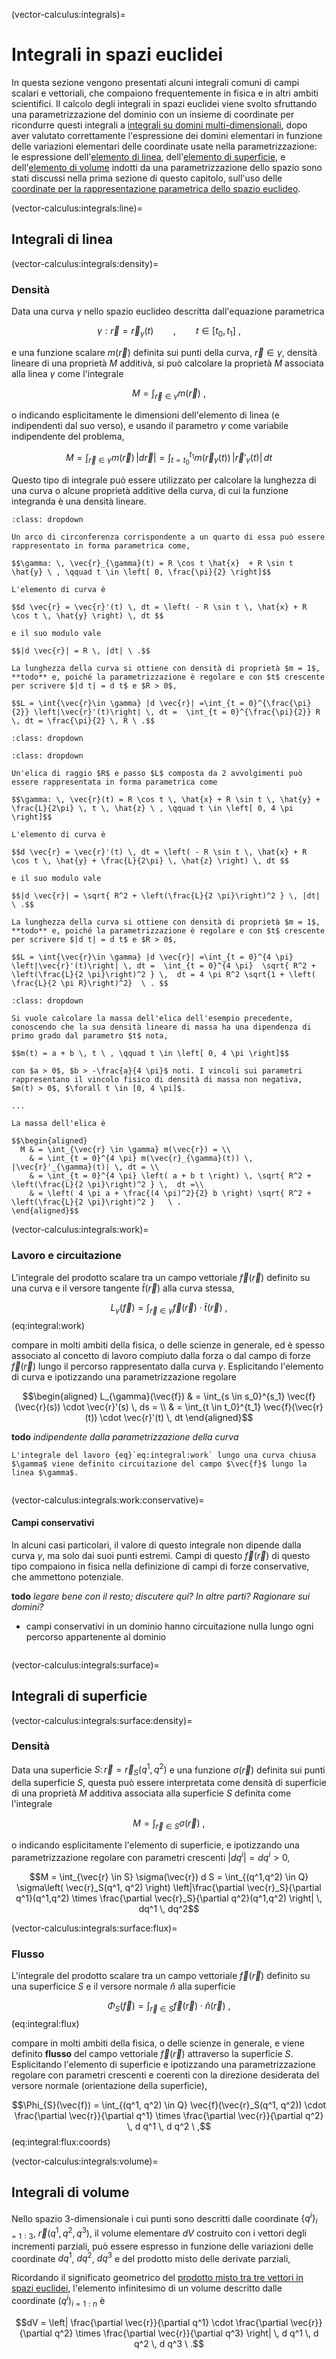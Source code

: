 (vector-calculus:integrals)=
# Integrali in spazi euclidei

In questa sezione vengono presentati alcuni integrali comuni di campi scalari e vettoriali, che compaiono frequentemente in fisica e in altri ambiti scientifici. Il calcolo degli integrali in spazi euclidei viene svolto sfruttando una parametrizzazione del dominio con un insieme di coordinate per ricondurre questi integrali a [integrali su domini multi-dimensionali](multivariable-calculus:integrals), dopo aver valutato correttamente l'espressione dei domini elementari in funzione delle variazioni elementari delle coordinate usate nella parametrizzazione: le espressione dell'[elemento di linea](vector-calculus:geometry:lines:infinitesimal), dell'[elemento di superficie](vector-calculus:geometry:surfaces:infinitesimal), e dell'[elemento di volume](vector-calculus:geometry:volumes:infinitesimal) indotti da una parametrizzazione dello spazio sono stati discussi nella prima sezione di questo capitolo, sull'uso delle [coordinate per la rappresentazione parametrica dello spazio euclideo](vector-calculus:geometry).

(vector-calculus:integrals:line)=
## Integrali di linea

(vector-calculus:integrals:density)=
### Densità
Data una curva $\gamma$ nello spazio euclideo descritta dall'equazione parametrica

$$\gamma: \vec{r} = \vec{r}_{\gamma}(t) \qquad  , \qquad t \in [t_0, t_1] \ ,$$

e una funzione scalare $m(\vec{r})$ definita sui punti della curva, $\vec{r} \in \gamma$, densità lineare di una proprietà $M$ additivà, si può calcolare la proprietà $M$ associata alla linea $\gamma$ come l'integrale

$$M = \int_{\vec{r} \in \gamma} m(\vec{r}) \ ,$$

o indicando esplicitamente le dimensioni dell'elemento di linea (e indipendenti dal suo verso), e usando il parametro $\gamma$ come variabile indipendente del problema,

$$M = \int_{\vec{r} \in \gamma} m (\vec{r}) \, |d \vec{r}| = \int_{t = t_0}^{t_1} m (\vec{r}_{\gamma}(t)) \, |\vec{r}'_{\gamma}(t)| \, dt$$

Questo tipo di integrale può essere utilizzato per calcolare la lunghezza di una curva o alcune proprietà additive della curva, di cui la funzione integranda è una densità lineare.


```{prf:example} Lunghezza di un quarto di cerchio
:class: dropdown

Un arco di circonferenza corrispondente a un quarto di essa può essere rappresentato in forma parametrica come,

$$\gamma: \, \vec{r}_{\gamma}(t) = R \cos t \hat{x}  + R \sin t \hat{y} \ , \qquad t \in \left[ 0, \frac{\pi}{2} \right]$$

L'elemento di curva è

$$d \vec{r} = \vec{r}'(t) \, dt = \left( - R \sin t \, \hat{x} + R \cos t \, \hat{y} \right) \, dt $$

e il suo modulo vale

$$|d \vec{r}| = R \, |dt| \ .$$

La lunghezza della curva si ottiene con densità di proprietà $m = 1$, **todo** e, poiché la parametrizzazione è regolare e con $t$ crescente per scrivere $|d t| = d t$ e $R > 0$,

$$L = \int{\vec{r}\in \gamma} |d \vec{r}| =\int_{t = 0}^{\frac{\pi}{2}} \left|\vec{r}'(t)\right| \, dt =  \int_{t = 0}^{\frac{\pi}{2}} R \, dt = \frac{\pi}{2} \, R \ .$$

```

```{prf:example} Massa di un quarto di cerchio di densità non uniforme
:class: dropdown
```

```{prf:example} Lunghezza di un'elica
:class: dropdown

Un'elica di raggio $R$ e passo $L$ composta da 2 avvolgimenti può essere rappresentata in forma parametrica come

$$\gamma: \, \vec{r}(t) = R \cos t \, \hat{x} + R \sin t \, \hat{y} + \frac{L}{2\pi} \, t \, \hat{z} \ , \qquad t \in \left[ 0, 4 \pi \right]$$

L'elemento di curva è

$$d \vec{r} = \vec{r}'(t) \, dt = \left( - R \sin t \, \hat{x} + R \cos t \, \hat{y} + \frac{L}{2\pi} \, \hat{z} \right) \, dt $$

e il suo modulo vale

$$|d \vec{r}| = \sqrt{ R^2 + \left(\frac{L}{2 \pi}\right)^2 } \, |dt| \ .$$

La lunghezza della curva si ottiene con densità di proprietà $m = 1$, **todo** e, poiché la parametrizzazione è regolare e con $t$ crescente per scrivere $|d t| = d t$ e $R > 0$,

$$L = \int{\vec{r}\in \gamma} |d \vec{r}| =\int_{t = 0}^{4 \pi} \left|\vec{r}'(t)\right| \, dt =  \int_{t = 0}^{4 \pi}  \sqrt{ R^2 + \left(\frac{L}{2 \pi}\right)^2 } \,  dt = 4 \pi R^2 \sqrt{1 + \left( \frac{L}{2 \pi R}\right)^2}  \ . $$ 

```

```{prf:example} Massa di un'elica con densità non uniforme
:class: dropdown

Si vuole calcolare la massa dell'elica dell'esempio precedente, conoscendo che la sua densità lineare di massa ha una dipendenza di primo grado dal parametro $t$ nota,

$$m(t) = a + b \, t \ , \qquad t \in \left[ 0, 4 \pi \right]$$

con $a > 0$, $b > -\frac{a}{4 \pi}$ noti. I vincoli sui parametri rappresentano il vincolo fisico di densità di massa non negativa, $m(t) > 0$, $\forall t \in [0, 4 \pi]$.

...

La massa dell'elica è

$$\begin{aligned}
  M & = \int_{\vec{r} \in \gamma} m(\vec{r}) = \\
    & = \int_{t = 0}^{4 \pi} m(\vec{r}_{\gamma}(t)) \, |\vec{r}'_{\gamma}(t)| \, dt = \\
    & = \int_{t = 0}^{4 \pi} \left( a + b t \right) \, \sqrt{ R^2 + \left(\frac{L}{2 \pi}\right)^2 } \,  dt =\\
    & = \left( 4 \pi a + \frac{(4 \pi)^2}{2} b \right) \sqrt{ R^2 + \left(\frac{L}{2 \pi}\right)^2 }   \ .
\end{aligned}$$

```

(vector-calculus:integrals:work)=
### Lavoro e circuitazione

L'integrale del prodotto scalare tra un campo vettoriale $\vec{f}(\vec{r})$ definito su una curva e il versore tangente $\hat{t}(\vec{r})$ alla curva stessa,

$$L_{\gamma}(\vec{f}) = \int_{\vec{r} \in \gamma} \vec{f}(\vec{r}) \cdot \hat{t}(\vec{r}) \ ,$$ (eq:integral:work)

compare in molti ambiti della fisica, o delle scienze in generale, ed è spesso associato al concetto di lavoro compiuto dalla forza o dal campo di forze $\vec{f}(\vec{r})$ lungo il percorso rappresentato dalla curva $\gamma$. Esplicitando l'elemento di curva e ipotizzando una parametrizzazione regolare

$$\begin{aligned}
  L_{\gamma}(\vec{f})
  & = \int_{s \in s_0}^{s_1} \vec{f}(\vec{r}(s)) \cdot \vec{r}'(s) \, ds = \\
  & = \int_{t \in t_0}^{t_1} \vec{f}(\vec{r}(t)) \cdot \vec{r}'(t) \, dt 
\end{aligned}$$

**todo** *indipendente dalla parametrizzazione della curva*

```{prf:definition} Circuitazione
L'integrale del lavoro {eq}`eq:integral:work` lungo una curva chiusa $\gamma$ viene definito circuitazione del campo $\vec{f}$ lungo la linea $\gamma$.

```


```{prf:example}

```

(vector-calculus:integrals:work:conservative)=
#### Campi conservativi
In alcuni casi particolari, il valore di questo integrale non dipende dalla curva $\gamma$, ma solo dai suoi punti estremi. Campi di questo $\vec{f}(\vec{r})$ di questo tipo compaiono in fisica nella definizione di campi di forze conservative, che ammettono potenziale.

**todo** *legare bene con il resto; discutere qui? In altre parti? Ragionare sui domini?*
- campi conservativi in un dominio hanno circuitazione nulla lungo ogni percorso appartenente al dominio

```{prf:example}

```

(vector-calculus:integrals:surface)=
## Integrali di superficie

(vector-calculus:integrals:surface:density)=
### Densità

Data una superficie $S: \, \vec{r} = \vec{r}_S(q^1, q^2)$ e una funzione $\sigma(\vec{r})$ definita sui punti della superficie $S$, questa può essere interpretata come densità di superficie di una proprietà $M$ additiva associata alla superficie $S$ definita come l'integrale

$$M = \int_{\vec{r} \in S} \sigma(\vec{r}) \ ,$$

o indicando esplicitamente l'elemento di superficie, e ipotizzando una parametrizzazione regolare con parametri crescenti $|d q^i| = d q^i > 0$,

$$M = \int_{\vec{r} \in S} \sigma(\vec{r}) d S = \int_{(q^1,q^2) \in Q} \sigma\left( \vec{r}_S(q^1, q^2) \right) \left|\frac{\partial \vec{r}_S}{\partial q^1}(q^1,q^2) \times \frac{\partial \vec{r}_S}{\partial q^2}(q^1,q^2) \right| \, dq^1 \, dq^2$$

(vector-calculus:integrals:surface:flux)=
### Flusso

L'integrale del prodotto scalare tra un campo vettoriale $\vec{f}(\vec{r})$ definito su una superficice $S$ e il versore normale $\hat{n}$ alla superficie

$$\Phi_{S}(\vec{f}) = \int_{\vec{r} \in S} \vec{f}(\vec{r}) \cdot \hat{n}(\vec{r}) \ ,$$ (eq:integral:flux)

compare in molti ambiti della fisica, o delle scienze in generale, e viene definito **flusso** del campo vettoriale $\vec{f}(\vec{r})$ attraverso la superficie $S$. Esplicitando l'elemento di superficie e ipotizzando una parametrizzazione regolare con parametri crescenti e coerenti con la direzione desiderata del versore normale (orientazione della superficie),

$$\Phi_{S}(\vec{f}) = \int_{(q^1, q^2) \in Q} \vec{f}(\vec{r}_S(q^1, q^2)) \cdot \frac{\partial \vec{r}}{\partial q^1} \times \frac{\partial \vec{r}}{\partial q^2} \, d q^1 \, d q^2 \ ,$$ (eq:integral:flux:coords)

(vector-calculus:integrals:volume)=
## Integrali di volume
Nello spazio 3-dimensionale i cui punti sono descritti dalle coordinate $\{ q^i \}_{i=1:3}$, $\vec{r}(q^1, q^2, q^3)$, il volume elementare $dV$ costruito con i vettori degli incrementi parziali, può essere espresso in funzione delle variazioni delle coordinate $d q^1$, $d q^2$, $d q^3$ e del prodotto misto delle derivate parziali,

Ricordando il significato geometrico del [prodotto misto tra tre vettori in spazi euclidei](math-hs:algebra:vector:euclidean-space:mixed-product), l'elemento infinitesimo di un volume descritto dalle coordinate $\left( q^i \right)_{i=1:n}$ è

$$dV = \left| \frac{\partial \vec{r}}{\partial q^1} \cdot \frac{\partial \vec{r}}{\partial q^2} \times \frac{\partial \vec{r}}{\partial q^3} \right| \, d q^1 \, d q^2 \, d q^3 \ .$$

